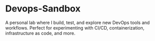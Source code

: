 # Devops-Sandbox
A personal lab where I build, test, and explore new DevOps tools and workflows. Perfect for experimenting with CI/CD, containerization, infrastructure as code, and more.
